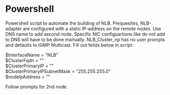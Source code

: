 # Powershell

Powershell script to automate the building of NLB. Prequesites, NLB-adapter are configured with a static IP-address on the remote nodes. Use DNS name to add second node. Specific NIC configuartions like do not add to DNS will have to be done manually. NLB_Cluster_np has no user prompts and defaults to IGMP Multicast. 
Fill out feilds below in script: 

$InterfaceName = "NLB"<br>
$ClusterFqdn = "<DNS-name>"<br>
$ClusterPrimaryIP = "<IP>"<br>
$ClusterPrimaryIPSubnetMask = "255.255.255.0"<br>
$nodeIpAddress = "<node IP>"<br>
  
 Follow prompts for 2nd node.<br>
